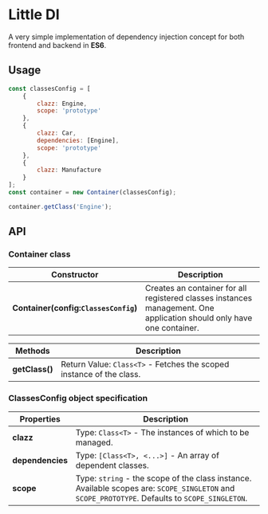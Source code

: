 # Little DI

A very simple implementation of dependency injection concept for both frontend and backend in **ES6**.

## Usage
```javascript
const classesConfig = [
    {
        clazz: Engine,
        scope: 'prototype'
    },
    {
        clazz: Car,
        dependencies: [Engine],
        scope: 'prototype'
    },
    {
        clazz: Manufacture
    }
];
const container = new Container(classesConfig);

container.getClass('Engine');
```

## API
### Container class
|Constructor|Description|
|-----------|-----------|
|**Container(config:`ClassesConfig`)**|Creates an container for all registered classes instances management. One application should only have one container.|

|Methods|Description|
|-------|-----------|
|**getClass()**|Return Value: `Class<T>` - Fetches the scoped instance of the class.|

### ClassesConfig object specification
|Properties|Description|
|-------|-----------|
|**clazz**|Type: `Class<T>` - The instances of which to be managed.|
|**dependencies**|Type: `[Class<T>, <...>]` - An array of dependent classes.|
|**scope**|Type: `string` - the scope of the class instance. Available scopes are: `SCOPE_SINGLETON` and `SCOPE_PROTOTYPE`. Defaults to `SCOPE_SINGLETON`.|